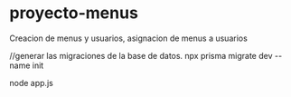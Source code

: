 # proyecto-menus
Creacion de menus y usuarios, asignacion de menus a usuarios

//generar las migraciones de la base de datos.
npx prisma migrate dev --name init

node app.js
